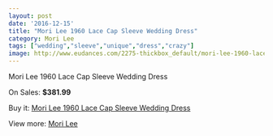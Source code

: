 ```yaml
---
layout: post
date: '2016-12-15'
title: "Mori Lee 1960 Lace Cap Sleeve Wedding Dress"
category: Mori Lee
tags: ["wedding","sleeve","unique","dress","crazy"]
image: http://www.eudances.com/2275-thickbox_default/mori-lee-1960-lace-cap-sleeve-wedding-dress.jpg
---
```

Mori Lee 1960 Lace Cap Sleeve Wedding Dress

On Sales: **$381.99**
<a href="https://www.eudances.com/en/mori-lee/758-mori-lee-1960-lace-cap-sleeve-wedding-dress.html"><amp-img layout="responsive" width="600" height="600" src="//www.eudances.com/2275-thickbox_default/mori-lee-1960-lace-cap-sleeve-wedding-dress.jpg" alt="Mori Lee 1960 Lace Cap Sleeve Wedding Dress 0" /></a>
<a href="https://www.eudances.com/en/mori-lee/758-mori-lee-1960-lace-cap-sleeve-wedding-dress.html"><amp-img layout="responsive" width="600" height="600" src="//www.eudances.com/2277-thickbox_default/mori-lee-1960-lace-cap-sleeve-wedding-dress.jpg" alt="Mori Lee 1960 Lace Cap Sleeve Wedding Dress 1" /></a>
<a href="https://www.eudances.com/en/mori-lee/758-mori-lee-1960-lace-cap-sleeve-wedding-dress.html"><amp-img layout="responsive" width="600" height="600" src="//www.eudances.com/2276-thickbox_default/mori-lee-1960-lace-cap-sleeve-wedding-dress.jpg" alt="Mori Lee 1960 Lace Cap Sleeve Wedding Dress 2" /></a>

Buy it: [Mori Lee 1960 Lace Cap Sleeve Wedding Dress](https://www.eudances.com/en/mori-lee/758-mori-lee-1960-lace-cap-sleeve-wedding-dress.html "Mori Lee 1960 Lace Cap Sleeve Wedding Dress")

View more: [Mori Lee](https://www.eudances.com/en/9-mori-lee "Mori Lee")